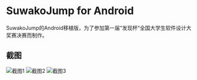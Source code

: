 SuwakoJump for Android
===
SuwakoJump的Android移植版，为了参加第一届“发现杯“全国大学生软件设计大奖赛决赛而制作。

## 截图

![截图1](http://game-resource.qiniudn.com/SuwakoJump/screenshot/1.jpg)
![截图2](http://game-resource.qiniudn.com/SuwakoJump/screenshot/2.jpg)
![截图3](http://game-resource.qiniudn.com/SuwakoJump/screenshot/3.jpg)
